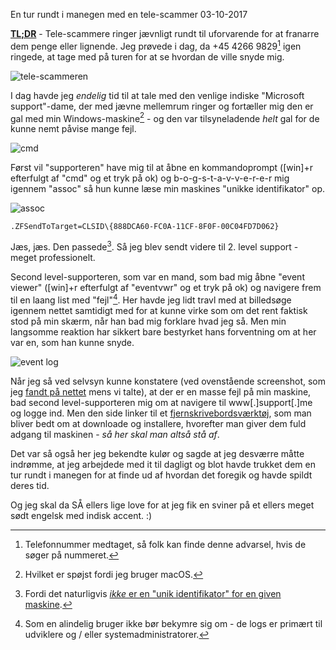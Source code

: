 En tur rundt i manegen med en tele-scammer
03-10-2017


**[TL;DR](http://en.wikipedia.org/wiki/Wikipedia:Too_long;_didn't_read)** - Tele-scammere ringer jævnligt rundt til uforvarende for at franarre dem penge eller lignende. Jeg prøvede i dag, da +45 4266 9829[^1] igen ringede, at tage med på turen for at se hvordan de ville snyde mig.

![tele-scammeren](https://log.logiskhave.dk/static/20171003_scam.jpg)

I dag havde jeg _endelig_ tid til at tale med den venlige indiske "Microsoft support"-dame, der med jævne mellemrum ringer og fortæller mig den er gal med min Windows-maskine[^2] - og den var tilsyneladende _helt_ gal for de kunne nemt påvise mange fejl.

<img class="screen" src="https://log.logiskhave.dk/static/20171003_run-command-box.png" alt="cmd">

Først vil "supporteren" have mig til at åbne en kommandoprompt ([win]+r efterfulgt af "cmd" og et tryk på ok) og b-o-g-s-t-a-v-v-e-r-e-r mig igennem "assoc" så hun kunne læse min maskines "unikke identifikator" op.

<img class="screen" src="https://log.logiskhave.dk/static/20171003_assoc-output.png" alt="assoc">

    .ZFSendToTarget=CLSID\{888DCA60-FC0A-11CF-8F0F-00C04FD7D062}

Jæs, jæs. Den passede[^3]. Så jeg blev sendt videre til 2. level support - meget professionelt.

Second level-supporteren, som var en mand, som bad mig åbne "event viewer" ([win]+r efterfulgt af "eventvwr" og et tryk på ok) og navigere frem til en laang list med "fejl"[^4]. Her havde jeg lidt travl med at billedsøge igennem nettet samtidigt med for at kunne virke som om det rent faktisk stod på min skærm, når han bad mig forklare hvad jeg så. Men min langsomme reaktion har sikkert bare bestyrket hans forventning om at her var en, som han kunne snyde.

<img class="screen" src="https://log.logiskhave.dk/static/20171003_event-log.jpg" alt="event log">

Når jeg så ved selvsyn kunne konstatere (ved ovenstående screenshot, som jeg [fandt på nettet](https://www.google.com/search?sa=G&hl=en&q=windows+10+event+viewer&tbm=isch&tbs=simg:CAQSlQEJrJpkkE2vflwaiQELEKjU2AQaAggKDAsQsIynCBpiCmAIAxIoxh2GE8UdhxOYE8Md9weXE5wT5gfUP9M_1xT_1DP409uj7EP_1w2wj--Phowdjj_1Jviy90mzAUnZLTLwjLvEanRikQzheeOfMd8nqeUm7WRlFc1j7Lq-wZkUzZF1IAQMCxCOrv4IGgoKCAgBEgSb5eTlDA&ved=0ahUKEwiGhJDk8dTWAhUMmrQKHcJnD2MQwg4IIygA&biw=1356&bih=793) mens vi talte), at der er en masse fejl på min maskine, bad second level-supporteren mig om at navigere til www[.]support[.]me og logge ind. Men den side linker til et [fjernskrivebordsværktøj](https://en.wikipedia.org/wiki/LogMeIn), som man bliver bedt om at downloade og installere, hvorefter man giver dem fuld adgang til maskinen - _så her skal man altså stå af_.

Det var så også her jeg bekendte kulør og sagde at jeg desværre måtte indrømme, at jeg arbejdede med it til dagligt og blot havde trukket dem en tur rundt i manegen for at finde ud af hvordan det foregik og havde spildt deres tid.

Og jeg skal da SÅ ellers lige love for at jeg fik en sviner på et ellers meget sødt engelsk med indisk accent. :)

[^1]: Telefonnummer medtaget, så folk kan finde denne advarsel, hvis de søger på nummeret.
[^2]: Hvilket er spøjst fordi jeg bruger macOS.
[^3]: Fordi det naturligvis [_ikke_ er en "unik identifikator" for en given maskine](https://msdn.microsoft.com/en-us/library/windows/desktop/ms691424(v=vs.85).aspx).
[^4]: Som en alindelig bruger ikke bør bekymre sig om - de logs er primært til udviklere og / eller systemadministratorer.
